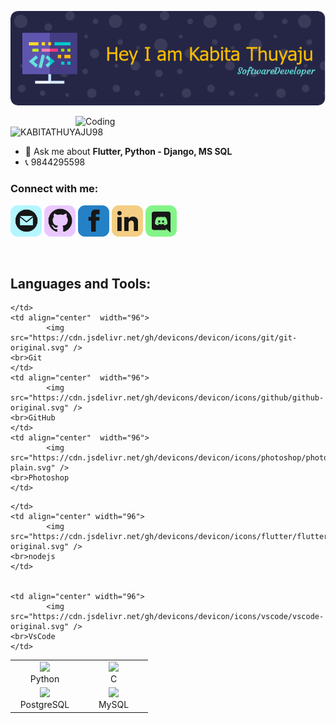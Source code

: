 ![header](./assets/header.png)

<img align="right" alt="Coding" width="400" src="https://media.tenor.com/rePDfDWO3XoAAAAd/hacking.gif">

<p align="left"> <img src="https://komarev.com/ghpvc/?username=KABITATHUYAJU98&label=Profile%20views&color=0e75b6&style=flat" alt="KABITATHUYAJU98" /> </p>

- 💬 Ask me about **Flutter, Python - Django, MS SQL**
- 📞  9844295598

<h3 align="left">Connect with me:</h3>
  <a href="mailto:kabitathuyaju11111@gmail.com" alt="Mail"><img height='50' src="./assets/mail.png"></a>
  <a href="https://github.com/KABITATHUYAJU98" alt="GitHub"><img height='50' src="./assets/github.png"></a>
  <a href="https://facebook.com" alt="Facebook"><img height='50' src="./assets/facebook.png"></a>
  <a href="#" alt="Linkedin"><img height='50' src="./assets/linkedin.png"></a>
  <a href="#" alt="Discord"><img height='50' src="./assets/discord.png"></a>

<p align="left">
</p>

<br>
<h2>Languages and Tools:</h2>
<table>
<tr>
    <td align="center"  width="96">
        <img src="https://cdn.jsdelivr.net/gh/devicons/devicon/icons/python/python-original.svg" />
    <br>Python
    </td>
    <td align="center"  width="96">
            <img src="https://cdn.jsdelivr.net/gh/devicons/devicon/icons/c/c-original.svg" />
    <br>C
    </td>
  
    </td>
    <td align="center"  width="96">
            <img src="https://cdn.jsdelivr.net/gh/devicons/devicon/icons/git/git-original.svg" />
    <br>Git
    </td>
    <td align="center"  width="96">
            <img src="https://cdn.jsdelivr.net/gh/devicons/devicon/icons/github/github-original.svg" />
    <br>GitHub
    </td>
    <td align="center"  width="96">
            <img src="https://cdn.jsdelivr.net/gh/devicons/devicon/icons/photoshop/photoshop-plain.svg" />
    <br>Photoshop
    </td>
    
</tr>
<tr>
    <td align="center" width="96">
            <img src="https://cdn.jsdelivr.net/gh/devicons/devicon/icons/postgresql/postgresql-original.svg" />
    <br>PostgreSQL
    </td>
    <td align="center" width="96">
            <img src="https://cdn.jsdelivr.net/gh/devicons/devicon/icons/mysql/mysql-original.svg" />
    <br>MySQL
    </td>
    
    </td>
    <td align="center" width="96">
            <img src="https://cdn.jsdelivr.net/gh/devicons/devicon/icons/flutter/flutter-original.svg" />
    <br>nodejs
    </td>
  
  
    <td align="center" width="96">
            <img src="https://cdn.jsdelivr.net/gh/devicons/devicon/icons/vscode/vscode-original.svg" />
    <br>VsCode
    </td>
</table>
